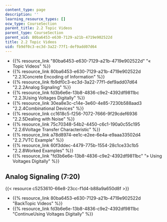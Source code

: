 ```yaml
---
content_type: page
description: ''
learning_resource_types: []
ocw_type: CourseSection
parent_title: 2.2 Topic Videos
parent_type: CourseSection
parent_uid: 80ba6453-e630-7129-a21b-4719e902522d
title: 2.2 Topic Videos
uid: fb9df0c3-ec3d-3a22-77f1-def9add07d64
---
```


*   {{% resource_link "80ba6453-e630-7129-a21b-4719e902522d" "« Topic Videos" %}}
*   {{% resource_link 80ba6453-e630-7129-a21b-4719e902522d "2.2.1Concrete Encoding of Information" %}}
*   {{% resource_link fb9df0c3-ec3d-3a22-77f1-def9add07d64 "2.2.2Analog Signaling" %}}
*   {{% resource_link fd3b6e6e-13b8-4836-c9e2-4392df9811bc "2.2.3Using Voltages Digitally" %}}
*   {{% resource_link 30ea8e3c-c14e-3e60-4e85-7230b588aad3 "2.2.4Combinational Devices" %}}
*   {{% resource_link cc1618c5-f256-7072-7666-9f29cdef6936 "2.2.5Dealing with Noise" %}}
*   {{% resource_link 75c70348-54b2-4450-c6c1-190a0c55c195 "2.2.6Voltage Transfer Characteristic" %}}
*   {{% resource_link a78d8974-ee1c-e2ee-6e4a-e9aaa33502d4 "2.2.7VTC Example" %}}
*   {{% resource_link 60f3ddec-4479-775b-1554-28c1ce33c1b5 "2.2.8Worked Examples" %}}
*   {{% resource_link "fd3b6e6e-13b8-4836-c9e2-4392df9811bc" "» Using Voltages Digitally" %}}

Analog Signaling (7:20)
-----------------------

{{< resource c5253610-66e8-23cc-f1d4-b88a9a650d8f >}}

*   {{% resource_link 80ba6453-e630-7129-a21b-4719e902522d "BackTopic Videos" %}}
*   {{% resource_link fd3b6e6e-13b8-4836-c9e2-4392df9811bc "ContinueUsing Voltages Digitally" %}}